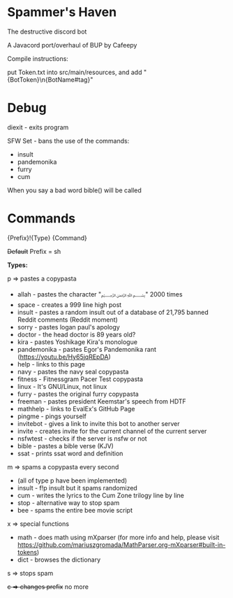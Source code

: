 # Spammer's Haven
The destructive discord bot

A Javacord port/overhaul of BUP by Cafeepy

Compile instructions:

put Token.txt into src/main/resources, 
and add "{BotToken}\n{BotName#tag}"

# Debug

diexit - exits program

SFW Set - bans the use of the commands:
 
 - insult
 - pandemonika
 - furry
 - cum

When you say a bad word bible() will be called
# Commands
{Prefix}!{Type} {Command}

~~Default~~ Prefix = sh

**Types:**

p => pastes a copypasta

 - allah - pastes the character "﷽" 2000 times
 - space - creates a 999 line high post
 - insult - pastes a random insult out of a database of 21,795 banned Reddit comments (Reddit moment)
 - sorry - pastes logan paul's apology
 - doctor - the head doctor is 89 years old?
 - kira - pastes Yoshikage Kira's monologue
 - pandemonika - pastes Egor's Pandemonika rant (https://youtu.be/Hy65jqREpDA)
 - help - links to this page
 - navy - pastes the navy seal copypasta
 - fitness - Fitnessgram Pacer Test copypasta
 - linux - It's GNU/Linux, not linux
 - furry - pastes the original furry copypasta
 - freeman - pastes president Keemstar's speech from HDTF
 - mathhelp - links to EvalEx's GitHub Page
 - pingme - pings yourself
 - invitebot - gives a link to invite this bot to another server
 - invite - creates invite for the current channel of the current server
 - nsfwtest - checks if the server is nsfw or not
 - bible - pastes a bible verse (KJV)
 - ssat - prints ssat word and definition

m => spams a copypasta every second

 - (all of type p have been implemented)
 - insult - f!p insult but it spams randomized
 - cum - writes the lyrics to the Cum Zone trilogy line by line
 - stop - alternative way to stop spam
 - bee - spams the entire bee movie script
 
x => special functions

 - math - does math using mXparser (for more info and help, please visit https://github.com/mariuszgromada/MathParser.org-mXparser#built-in-tokens)
 - dict - browses the dictionary

s => stops spam

~~c => changes prefix~~
 no more
